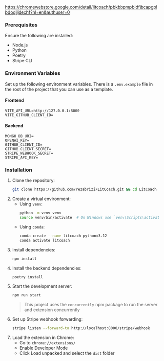 https://chromewebstore.google.com/detail/litcoach/pbkbbpmpbidfjbcapgplbdogiljdechf?hl=en&authuser=0

### Prerequisites

Ensure the following are installed:

-   Node.js
-   Python
-   Poetry
-   Stripe CLI

### Environment Variables

Set up the following environment variables.
There is a `.env.example` file in the root of the project that you can use as a template.

#### Frontend

```plaintext
VITE_API_URL=http://127.0.0.1:8000
VITE_GITHUB_CLIENT_ID=
```

#### Backend

```plaintext
MONGO_DB_URI=
OPENAI_KEY=
GITHUB_CLIENT_ID=
GITHUB_CLIENT_SECRET=
STRIPE_WEBHOOK_SECRET=
STRIPE_API_KEY=
```

### Installation

1. Clone the repository:
    ```bash
    git clone https://github.com/rezabrizi/LitCoach.git && cd LitCoach
    ```
2. Create a virtual environment:
    - Using `venv`:
        ```bash
        python -m venv venv
        source venv/bin/activate  # On Windows use `venv\Scripts\activate`
        ```
    - Using `conda`:
        ```bash
        conda create --name litcoach python=3.12
        conda activate litcoach
        ```
3. Install dependencies:
    ```bash
    npm install
    ```
4. Install the backend dependencies:
    ```bash
    poetry install
    ```
5. Start the development server:
    ```bash
    npm run start
    ```
    > This project uses the `concurrently` npm package to run the server and extension concurrently
6. Set up Stripe webhook forwarding:
    ```bash
    stripe listen --forward-to http://localhost:8000/stripe/webhook
    ```
7. Load the extension in Chrome:
    - Go to `chrome://extensions/`
    - Enable Developer Mode
    - Click Load unpacked and select the `dist` folder

